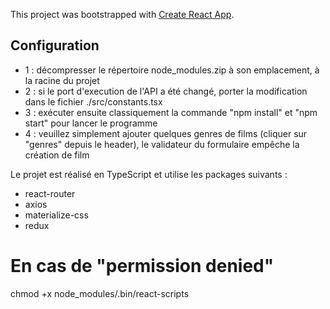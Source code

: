 This project was bootstrapped with [Create React App](https://github.com/facebook/create-react-app).

## Configuration

* 1 : décompresser le répertoire node_modules.zip à son emplacement, à la racine du projet
* 2 : si le port d'execution de l'API a été changé, porter la modification dans le fichier ./src/constants.tsx
* 3 : exécuter ensuite classiquement la commande "npm install" et "npm start" pour lancer le programme
* 4 : veuillez simplement ajouter quelques genres de films (cliquer sur "genres" depuis le header), le validateur du formulaire 
empêche la création de film

Le projet est réalisé en TypeScript et utilise les packages suivants :
* react-router
* axios
* materialize-css
* redux

# En cas de "permission denied"

chmod +x node_modules/.bin/react-scripts
